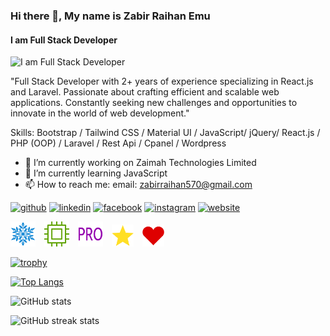 ### Hi there 👋, My name is Zabir Raihan Emu
#### I am Full Stack Developer
![I am Full Stack Developer](https://media.licdn.com/dms/image/D5616AQGSxriQo7i1jw/profile-displaybackgroundimage-shrink_350_1400/0/1684078016004?e=1714003200&v=beta&t=FxJzzssXiJlz4kzjanvH8n-sTSH_VNx554nWfCwg_lY)

"Full Stack Developer with 2+ years of experience specializing in React.js and Laravel. Passionate about crafting efficient and scalable web applications. Constantly seeking new challenges and opportunities to innovate in the world of web development."

Skills: Bootstrap / Tailwind CSS / Material UI / JavaScript/ jQuery/ React.js /  PHP (OOP) / Laravel / Rest Api / Cpanel / Wordpress

- 🔭 I’m currently working on Zaimah Technologies Limited 
- 🌱 I’m currently learning JavaScript 
- 📫 How to reach me: email: zabirraihan570@gmail.com 


[<img src='https://cdn.jsdelivr.net/npm/simple-icons@3.0.1/icons/github.svg' alt='github' height='40'>](https://github.com/zabiremu)  [<img src='https://cdn.jsdelivr.net/npm/simple-icons@3.0.1/icons/linkedin.svg' alt='linkedin' height='40'>](https://www.linkedin.com/in/zabiremu/)  [<img src='https://cdn.jsdelivr.net/npm/simple-icons@3.0.1/icons/facebook.svg' alt='facebook' height='40'>](https://www.facebook.com/zabiremu)  [<img src='https://cdn.jsdelivr.net/npm/simple-icons@3.0.1/icons/instagram.svg' alt='instagram' height='40'>](https://www.instagram.com/zabiremu/)  [<img src='https://cdn.jsdelivr.net/npm/simple-icons@3.0.1/icons/icloud.svg' alt='website' height='40'>](https://zabiremu.netlify.app/)  

<a href='https://archiveprogram.github.com/'><img src='https://raw.githubusercontent.com/acervenky/animated-github-badges/master/assets/acbadge.gif' width='40' height='40'></a> <a href='https://docs.github.com/en/developers'><img src='https://raw.githubusercontent.com/acervenky/animated-github-badges/master/assets/devbadge.gif' width='40' height='40'></a> <a href='https://github.com/pricing'><img src='https://raw.githubusercontent.com/acervenky/animated-github-badges/master/assets/pro.gif' width='40' height='40'></a> <a href='https://stars.github.com/'><img src='https://raw.githubusercontent.com/acervenky/animated-github-badges/master/assets/starbadge.gif' width='35' height='35'></a> <a href='https://docs.github.com/en/github/supporting-the-open-source-community-with-github-sponsors'><img src='https://raw.githubusercontent.com/acervenky/animated-github-badges/master/assets/sponsorbadge.gif' width='35' height='35'></a> 

[![trophy](https://github-profile-trophy.vercel.app/?username=zabiremu)](https://github.com/ryo-ma/github-profile-trophy)

[![Top Langs](https://github-readme-stats.vercel.app/api/top-langs/?username=zabiremu)](https://github.com/anuraghazra/github-readme-stats)

![GitHub stats](https://github-readme-stats.vercel.app/api?username=zabiremu&show_icons=true&count_private=true)  

![GitHub streak stats](https://streak-stats.demolab.com/?user=zabiremu)  

